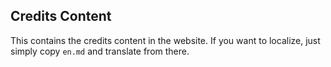 ## Credits Content

This contains the credits content in the website. If you want to localize, just
simply copy `en.md` and translate from there.
